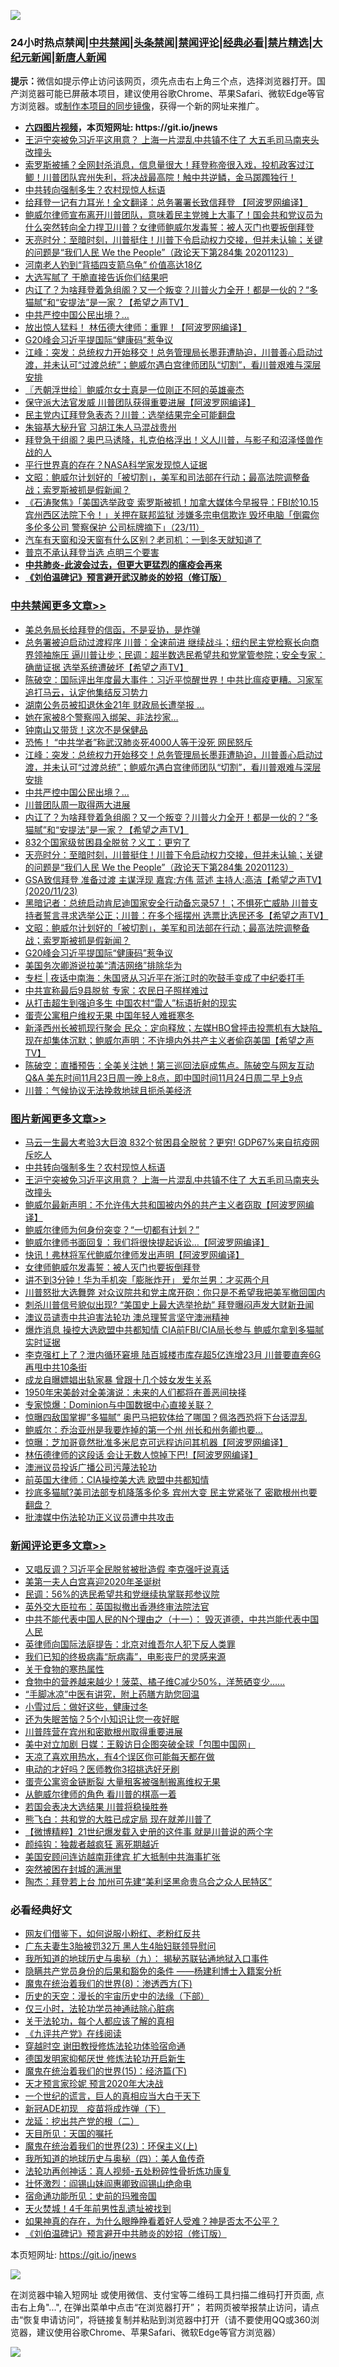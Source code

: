 ![](https://raw.githubusercontent.com/fqnews/bnews/master/64photo/fqnews-qr.jpg)

<div id="tt">
<h3>24小时热点禁闻|<a href="#%E4%B8%AD%E5%85%B1%E7%A6%81%E9%97%BB%E6%9B%B4%E5%A4%9A%E6%96%87%E7%AB%A0">中共禁闻</a>|<a href="#%E5%9B%BE%E7%89%87%E6%96%B0%E9%97%BB%E6%9B%B4%E5%A4%9A%E6%96%87%E7%AB%A0">头条禁闻</a>|<a href="#%E6%96%B0%E9%97%BB%E8%AF%84%E8%AE%BA%E6%9B%B4%E5%A4%9A%E6%96%87%E7%AB%A0">禁闻评论|<a href="#%E5%BF%85%E7%9C%8B%E7%BB%8F%E5%85%B8%E5%A5%BD%E6%96%87">经典必看|<a href="/video.md#%E7%A6%81%E7%89%87%E7%B2%BE%E9%80%89">禁片精选</a>|<a href="https://github.com/fqnews/djy/blob/master/gb/nf1351518.md#1">大纪元新闻</a>|<a href="https://github.com/fqnews/ntdtv/blob/master/gb/prog204.md#1">新唐人新闻</a></h3>
<div><b>提示：</b>微信如提示停止访问该网页，须先点击右上角三个点，选择浏览器打开。国产浏览器可能已屏蔽本项目，建议使用谷歌Chrome、苹果Safari、微软Edge等官方浏览器。或<a href="https://github.com/fqnews/bnews/blob/master/%E5%88%B6%E4%BD%9Cgit%E7%A6%81%E9%97%BB%E9%95%9C%E5%83%8F.md">制作本项目的同步镜像</a>，获得一个新的网址来推广。</div>
<ul>
<li><b><a href="http://d1.bdrive.tk/64.mp4" target="_blank">六四图片视频</a>，本页短网址: https://git.io/jnews</b></li>
<li><a href="/topimagenews/20201124/1435891.md">王沪宁突被免习近平这用意？ 上海一片混乱中共镇不住了 大五毛司马南夹头改撞头</a></li>
<li><a href="/bannedvideo/20201124/1436006.md">索罗斯被捕？全网封杀消息，信息量很大！拜登称帝很入戏，投机政客过江鲫！川普团队宾州失利，将决战最高院！触中共逆鳞，金马踯躅独行！</a></li>
<li><a href="/topimagenews/20201124/1435894.md">中共转向强制多生？农村现惊人标语</a></li>
<li><a href="/cnnews/20201124/1436167.md">给拜登一记有力耳光！全文翻译：总务署署长致信拜登 【阿波罗网编译】</a></li>
<li><a href="/bannedvideo/20201124/1435931.md">鲍威尔律师宣布离开川普团队，意味着民主党摊上大事了！国会共和党议员为什么突然转向全力捍卫川普？女律师鲍威尔发毒誓：被人灭门也要扳倒拜登</a></li>
<li><a href="/cbnews/20201124/1436042.md">天亮时分：至暗时刻，川普挺住！川普下令启动权力交接，但并未认输；关键的问题是“我们人民 We the People”（政论天下第284集 20201123）</a></li>
<li><a href="/lifebaike/20201124/1435980.md">河南老人钓到“背插四支箭乌龟” 价值高达18亿</a></li>
<li><a href="/comments/20201124/1436031.md">大选写腻了 干脆直接告诉你们结果吧</a></li>
<li><a href="/cbnews/20201124/1436187.md">内讧了？为啥拜登着急组阁？又一个叛变？川普火力全开！都是一伙的？“多猫腻”和“安提法”是一家？【希望之声TV】</a></li>
<li><a href="/cbnews/20201124/1436193.md">中共严控中国公民出境？…</a></li>
<li><a href="/cnnews/20201124/1436207.md">放出惊人猛料！ 林伍德大律师：重罪！【阿波罗网编译】</a></li>
<li><a href="/cbnews/20201124/1435978.md">G20峰会习近平提国际“健康码”惹争议</a></li>
<li><a href="/cbnews/20201124/1436203.md">江峰：突发：总统权力开始移交！总务管理局长墨菲遭胁迫，川普善心启动过渡，并未认可“过渡总统”；鲍威尔遇白宫律师团队“切割”，看川普艰难与深层安排</a></li>
<li><a href="/ssgc/20201124/1435986.md">〖兲朝浮世绘〗鲍威尔女士真是一位刚正不阿的英雄豪杰</a></li>
<li><a href="/cnnews/20201124/1436122.md">保守派大法官发威 川普团队获得重要进展【阿波罗网编译】</a></li>
<li><a href="/comments/20201123/1435834.md">民主党内讧拜登急表态？川普：选举结果完全可能翻盘</a></li>
<li><a href="/cnnews/20201124/1435981.md">朱镕基大秘升官 习胡江朱人马混战贵州</a></li>
<li><a href="/bannedvideo/20201124/1436100.md">拜登急于组阁？奥巴马诱降，扎克伯格浮出！义人川普，与影子和沼泽怪兽作战的人</a></li>
<li><a href="/comments/20201124/1435983.md">平行世界真的存在？NASA科学家发现惊人证据</a></li>
<li><a href="/cbnews/20201124/1436002.md">文昭：鲍威尔计划好的「被切割」，美军和司法部在行动；最高法院调整备战；索罗斯被抓是假新闻？</a></li>
<li><a href="/bannedvideo/20201124/1435940.md">《石涛聚焦》「美国选举政变 索罗斯被抓！加拿大媒体今早报导：FBI於10.15 宾州西区法院下令！」关押在联邦监狱 涉嫌多宗电信欺诈 毁坏电脑「倒霉你多伦多公司 警察保护 公司标牌摘下」（23/11）</a></li>
<li><a href="/lifebaike/20201124/1436120.md">汽车有天窗和没天窗有什么区别？老司机：一到冬天就知道了</a></li>
<li><a href="/ssgc/20201123/1435728.md">普京不承认拜登当选 点明三个要害</a></li>
<li><b><a href="/comments/20200211/1275071.md" target="_blank">中共肺炎-此波会过去，但更大更猛烈的瘟疫会再来</a></b></li>
<li><b><a href="/comments/20200207/1272816.md" target="_blank">《刘伯温碑记》预言避开武汉肺炎的妙招（修订版）</a></b></li>
</ul>
</div>

<div class="catlist">
<h3><a href="/cbnews/" target="_blank">中共禁闻</a><span><a href="/cbnews/" target="_blank" rel="nofollow">更多文章>></a></span></h3>
<ul>
<li><a href="/cbnews/20201124/1436333.md" target="_blank">美总务局长给拜登的信函，不是妥协，是炸弹</a></li>
<li><a href="/cbnews/20201124/1436334.md" target="_blank">总务署被迫启动过渡程序 川普：全速前进 继续战斗；纽约民主党检察长向商界领袖施压 逼川普让步；民调：超半数选民希望共和党掌管参院；安全专家：确凿证据 选举系统遭破坏【希望之声TV】</a></li>
<li><a href="/cbnews/20201124/1436332.md" target="_blank">陈破空：国际评出年度最大事件：习近平惊醒世界！中共比瘟疫更糟。习家军追打马云，认定他集结反习势力</a></li>
<li><a href="/cbnews/20201124/1436298.md" target="_blank">湖南公务员被扣退休金21年 财政局长遭举报 …</a></li>
<li><a href="/cbnews/20201124/1436288.md" target="_blank">她在家被8个警察闯入绑架、非法抄家…</a></li>
<li><a href="/cbnews/20201124/1436256.md" target="_blank">钟南山又带货！这次不是保健品</a></li>
<li><a href="/cbnews/20201124/1436210.md" target="_blank">恐怖！ “中共学者”称武汉肺炎死4000人等于没死 网民怒斥</a></li>
<li><a href="/cbnews/20201124/1436203.md" target="_blank">江峰：突发：总统权力开始移交！总务管理局长墨菲遭胁迫，川普善心启动过渡，并未认可“过渡总统”；鲍威尔遇白宫律师团队“切割”，看川普艰难与深层安排</a></li>
<li><a href="/cbnews/20201124/1436193.md" target="_blank">中共严控中国公民出境？…</a></li>
<li><a href="/cbnews/20201124/1436190.md" target="_blank">川普团队周一取得两大进展</a></li>
<li><a href="/cbnews/20201124/1436187.md" target="_blank">内讧了？为啥拜登着急组阁？又一个叛变？川普火力全开！都是一伙的？“多猫腻”和“安提法”是一家？【希望之声TV】</a></li>
<li><a href="/cbnews/20201124/1436181.md" target="_blank">832个国家级贫困县全脱贫？义工：更穷了</a></li>
<li><a href="/cbnews/20201124/1436042.md" target="_blank">天亮时分：至暗时刻，川普挺住！川普下令启动权力交接，但并未认输；关键的问题是“我们人民 We the People”（政论天下第284集 20201123）</a></li>
<li><a href="/cbnews/20201124/1436035.md" target="_blank">GSA致信拜登 准备过渡  主谋浮现 嘉宾:方伟 蓝述 主持人:高洁【希望之声TV】(2020/11/23)</a></li>
<li><a href="/cbnews/20201124/1436010.md" target="_blank">黑暗记者：总统启动肯尼迪国家安全行动备忘录57！；不惧死亡威胁 川普支持者誓言寻求选举公正；川普：在多个摇摆州 选票比选民还多【希望之声TV】</a></li>
<li><a href="/cbnews/20201124/1436002.md" target="_blank">文昭：鲍威尔计划好的「被切割」，美军和司法部在行动；最高法院调整备战；索罗斯被抓是假新闻？</a></li>
<li><a href="/cbnews/20201124/1435978.md" target="_blank">G20峰会习近平提国际“健康码”惹争议</a></li>
<li><a href="/cbnews/20201124/1435960.md" target="_blank">美国务次卿游说拉美“清洁网络”排除华为</a></li>
<li><a href="/cbnews/20201124/1435949.md" target="_blank">专栏 | 夜话中南海：朱国贤从习近平在浙江时的吹鼓手变成了中纪委打手</a></li>
<li><a href="/cbnews/20201124/1435946.md" target="_blank">中共宣称最后9县脱贫 专家：农民日子照样难过</a></li>
<li><a href="/cbnews/20201124/1435945.md" target="_blank">从打击超生到强迫多生 中国农村“雷人”标语折射的现实</a></li>
<li><a href="/cbnews/20201124/1435944.md" target="_blank">蛋壳公寓租户维权无果 中国年轻人难捱寒冬</a></li>
<li><a href="/cbnews/20201124/1435943.md" target="_blank">新泽西州长被抓现行聚会 民众：定向释放；左媒HBO曾抨击投票机有大缺陷_现在却集体沉默；鲍威尔声明：不许境内外共产主义者偷窃美国【希望之声TV】</a></li>
<li><a href="/cbnews/20201124/1435928.md" target="_blank">陈破空：直播预告：全美关注她！第三巡回法庭成焦点。陈破空与网友互动Q&amp;A 美东时间11月23日周一晚上8点，即中国时间11月24日周二早上9点</a></li>
<li><a href="/cbnews/20201124/1435927.md" target="_blank">川普：气候协议无法挽救地球且扼杀美经济</a></li>

</ul>
</div>
<div class="catlist">
<h3><a href="/topimagenews/" target="_blank">图片新闻</a><span><a href="/topimagenews/" target="_blank" rel="nofollow">更多文章>></a></span></h3>
<ul>
<li><a href="/topimagenews/20201124/1436313.md" target="_blank">马云一生最大考验3大巨浪 832个贫困县全脱贫？更穷! GDP67%来自抗疫网斥吃人</a></li>
<li><a href="/topimagenews/20201124/1435894.md" target="_blank">中共转向强制多生？农村现惊人标语</a></li>
<li><a href="/topimagenews/20201124/1435891.md" target="_blank">王沪宁突被免习近平这用意？ 上海一片混乱中共镇不住了 大五毛司马南夹头改撞头</a></li>
<li><a href="/topimagenews/20201123/1435628.md" target="_blank">鲍威尔最新声明：不允许伟大共和国被内外的共产主义者窃取【阿波罗网编译】</a></li>
<li><a href="/topimagenews/20201123/1435570.md" target="_blank">鲍威尔律师为何身份突变？“一切都有计划？”</a></li>
<li><a href="/topimagenews/20201123/1435545.md" target="_blank">鲍威尔律师书面回复：我们将很快提起诉讼…【阿波罗网编译】</a></li>
<li><a href="/topimagenews/20201123/1435530.md" target="_blank">快讯！弗林将军代鲍威尔律师发出声明【阿波罗网编译】</a></li>
<li><a href="/comments/20201123/1435422.md" target="_blank">女律师鲍威尔发毒誓：被人灭门也要扳倒拜登</a></li>
<li><a href="/topimagenews/20201123/1435381.md" target="_blank">讲不到3分钟！华为手机突「膨胀炸开」 爱尔兰男：才买两个月</a></li>
<li><a href="/topimagenews/20201123/1435372.md" target="_blank">川普怒批大选舞弊 对众议院共和党主席开砲：你只是不希望我把美军撤回国内</a></li>
<li><a href="/topimagenews/20201123/1435362.md" target="_blank">刺杀川普信号貌似出现? &#8220;美国史上最大选举抢劫&#8221; 拜登曝闷声发大财新丑闻</a></li>
<li><a href="/comments/20201122/1435307.md" target="_blank">澳议员谴责中共迫害法轮功 澳总理誓言坚守澳洲精神</a></li>
<li><a href="/topimagenews/20201122/1435305.md" target="_blank">爆炸消息 操控大选欧盟中共都知情 CIA前FBI/CIA局长参与 鲍威尔拿到多猫腻实时证据</a></li>
<li><a href="/topimagenews/20201122/1435236.md" target="_blank">李克强杠上了？泄内循环窘境 陆百城楼市库存超5亿连增23月 川普要直奔6G再甩中共10条街</a></li>
<li><a href="/topimagenews/20201122/1435200.md" target="_blank">成龙自曝嫖娼出轨家暴 曾跟十几个妓女发生关系</a></li>
<li><a href="/topimagenews/20201122/1435110.md" target="_blank">1950年宋美龄对全美演说：未来的人们都将在善恶间抉择</a></li>
<li><a href="/topimagenews/20201122/1435087.md" target="_blank">专家惊爆：Dominion与中国数据中心直接关联？</a></li>
<li><a href="/topimagenews/20201122/1435086.md" target="_blank">惊曝四敌国掌握&#8221;多猫腻&#8221; 奥巴马把软体给了哪国？佩洛西恐将下台话混乱</a></li>
<li><a href="/topimagenews/20201122/1435081.md" target="_blank">鲍威尔：乔治亚州是我要炸掉的第一个州 州长和州务卿也要&#8230;</a></li>
<li><a href="/topimagenews/20201122/1435080.md" target="_blank">惊曝：芝加哥竟然批准多米尼克可远程访问其机器【阿波罗网编译】</a></li>
<li><a href="/topimagenews/20201122/1435068.md" target="_blank">林伍德律师的这段话 会让无数人惊掉下巴!【阿波罗网编译】</a></li>
<li><a href="/topimagenews/20201122/1435002.md" target="_blank">澳洲议员投诉广播公司污蔑法轮功</a></li>
<li><a href="/comments/20201122/1434994.md" target="_blank">前英国大律师：CIA操控美大选 欧盟中共都知情</a></li>
<li><a href="/topimagenews/20201122/1434900.md" target="_blank">抄底多猫腻?美司法部专机降落多伦多 宾州大变 民主党紧张了 密歇根州也要翻盘？</a></li>
<li><a href="/comments/20201121/1434789.md" target="_blank">批澳媒中伤法轮功正义议员遭中共攻击</a></li>

</ul>
</div>
<div class="catlist">
<h3><a href="/comments/" target="_blank">新闻评论</a><span><a href="/comments/" target="_blank" rel="nofollow">更多文章>></a></span></h3>
<ul>
<li><a href="/comments/20201124/1436358.md" target="_blank">又唱反调？习近平全民脱贫被批造假 李克强吁说真话</a></li>
<li><a href="/comments/20201124/1436337.md" target="_blank">美第一夫人白宫喜迎2020年圣诞树</a></li>
<li><a href="/comments/20201124/1436336.md" target="_blank">民调：56%的选民希望共和党继续执掌联邦参议院</a></li>
<li><a href="/comments/20201124/1436329.md" target="_blank">英外交大臣拉布：英国拟撤出香港终审法院法官</a></li>
<li><a href="/comments/20201124/1436247.md" target="_blank">中共不能代表中国人民的N个理由之（十一）： 毁灭道德，中共岂能代表中国人民</a></li>
<li><a href="/comments/20201124/1436264.md" target="_blank">英律师向国际法庭提告：北京对维吾尔人犯下反人类罪</a></li>
<li><a href="/comments/20201124/1436263.md" target="_blank">我们已知的终极病毒“朊病毒”，电影丧尸的灵感来源</a></li>
<li><a href="/comments/20201124/1436261.md" target="_blank">关于食物的寒热属性</a></li>
<li><a href="/comments/20201124/1436260.md" target="_blank">食物中的营养越来越少！菠菜、橘子维C减少50%，洋葱硒变少&#8230;&#8230;</a></li>
<li><a href="/comments/20201124/1436259.md" target="_blank">“手脚冰凉”中医有讲究，附上药膳方助您回温</a></li>
<li><a href="/comments/20201124/1436257.md" target="_blank">小雪过后：做好这些，健康过冬</a></li>
<li><a href="/comments/20201124/1436255.md" target="_blank">还为失眠苦恼？5个小知识让您一夜好眠</a></li>
<li><a href="/comments/20201124/1436209.md" target="_blank">川普阵营在宾州和密歇根州取得重要进展</a></li>
<li><a href="/comments/20201124/1436208.md" target="_blank">美中对立加剧 日媒：王毅访日企图突破全球「包围中国网」</a></li>
<li><a href="/comments/20201124/1436201.md" target="_blank">天凉了喜欢用热水，有4个误区你可能每天都在做</a></li>
<li><a href="/comments/20201124/1436200.md" target="_blank">电动的才好吗？医师教你3招挑选好牙刷</a></li>
<li><a href="/comments/20201124/1436189.md" target="_blank">蛋壳公寓资金链断裂 大量租客被强制搬离维权无果</a></li>
<li><a href="/comments/20201124/1436163.md" target="_blank">从鲍威尔律师的角色 看川普的棋高一着</a></li>
<li><a href="/comments/20201124/1436162.md" target="_blank">若国会表决大选结果 川普将稳操胜券</a></li>
<li><a href="/comments/20201124/1436161.md" target="_blank">熊飞白：共和党的大胜已成定局 现在就差川普了</a></li>
<li><a href="/comments/20201124/1436134.md" target="_blank">【微博精粹】21世纪爆发载入史册的这件事 就是川普说的两个字</a></li>
<li><a href="/comments/20201124/1436115.md" target="_blank">颜纯钩：独裁者越疯狂 离死期越近</a></li>
<li><a href="/comments/20201124/1436093.md" target="_blank">美国安顾问连访越南菲律宾 扩大抵制中共海事扩张</a></li>
<li><a href="/comments/20201124/1436084.md" target="_blank">突然被困在封城的满洲里</a></li>
<li><a href="/comments/20201124/1436083.md" target="_blank">陶杰：拜登若上台 加州可先建“美利坚黑命贵乌合之众人民特区”</a></li>

</ul>
</div>

<div class="catlist">
<h3>必看经典好文</h3>
<ul>
<li><a href="/comments/20200712/1359630.md" target="_blank">网友们借鉴下，如何说服小粉红、老粉红反共</a></li>
<li><a href="/cbnews/20200611/1343037.md" target="_blank">广东夫妻生3胎被罚32万 黑人生4胎妇联领导慰问</a></li>
<li><a href="/topimagenews/20180325/919134.md" target="_blank">我所知道的地球历史与奥秘（九）： 揭秘苏联钻通地狱入口事件</a></li>
<li><a href="/comments/20201010/1411228.md" target="_blank">隐瞒共产党员身份的后果和豁免的条件 ——杨建利博士入籍案分析</a></li>
<li><a href="/topimagenews/20180527/948714.md" target="_blank">魔鬼在统治着我们的世界(8)：渗透西方(下)</a></li>
<li><a href="/tculture/20121025/73066.md" target="_blank">历史的天空：漫长的宇宙历史中的法缘（下部）</a></li>
<li><a href="/health/20170626/780270.md" target="_blank">仅三小时，法轮功学员神通祛除心脏病</a></li>
<li><a href="/topimagenews/20161125/619230.md" target="_blank">关于法轮功，每个人都应该了解的真相</a></li>
<li><a href="/bookonline/20131116/201057.md" target="_blank">《九评共产党》在线阅读</a></li>
<li><a href="/comments/20200511/1322384.md" target="_blank">穿越时空 谢田教授修炼法轮功体验宿命通</a></li>
<li><a href="/comments/20200722/1364497.md" target="_blank">德国发明家抑郁厌世 修炼法轮功开启新生</a></li>
<li><a href="/topimagenews/20180610/955499.md" target="_blank">魔鬼在统治着我们的世界(15)：经济篇(下)</a></li>
<li><a href="/topimagenews/20200513/1327828.md" target="_blank">天才预言家珍妮 预言2020年大决战</a></li>
<li><a href="/comments/20200621/1348067.md" target="_blank">一个世纪的谎言，巨人的真相应当大白于天下</a></li>
<li><a href="/headline/20200908/1392940.md" target="_blank">新冠ADE初现　疫苗将成炸弹（下）</a></li>
<li><a href="/comments/20200928/1404653.md" target="_blank">龙延：挖出共产党的根（二）</a></li>
<li><a href="/tculture/20180919/1000196.md" target="_blank">天目所见：天国的嘱托</a></li>
<li><a href="/ssgc/20180904/993719.md" target="_blank">魔鬼在统治着我们的世界(23)：环保主义(上)</a></li>
<li><a href="/tculture/xiulian/20170729/799172.md" target="_blank">我所知道的地球历史与奥秘（四）：美人鱼传奇</a></li>
<li><a href="/comments/20190516/1128964.md" target="_blank">法轮功再创神话：真人视频-五处粉碎性骨折炼功康复</a></li>
<li><a href="/cbnews/20200727/1366904.md" target="_blank">壮怀激烈：阎锡山妹阎惠卿致阎锡山绝命电</a></li>
<li><a href="/cbnews/20180711/970353.md" target="_blank">宿命通功能所见：史前的玛雅帝国</a></li>
<li><a href="/ccpdope/20181219/1049286.md" target="_blank">天火焚城！4千年前男性乱遗址被找到</a></li>
<li><a href="/comments/20200623/1346844.md" target="_blank">如果神真的存在，为什么眼睁睁看着好人受难？神是否太不公平？</a></li>
<li><a href="/comments/20200207/1272816.md" target="_blank">《刘伯温碑记》预言避开中共肺炎的妙招（修订版）</a></li>

</ul>
</div>

本页短网址: https://git.io/jnews

![](https://raw.githubusercontent.com/fqnews/bnews/master/64photo/fqnews-qr.jpg)

在浏览器中输入短网址 或使用微信、支付宝等二维码工具扫描二维码打开页面, 点击右上角"...", 在弹出菜单中点击“在浏览器打开”； 若网页被举报禁止访问，请点击“恢复申请访问”，将链接复制并粘贴到浏览器中打开（请不要使用QQ或360浏览器，建议使用谷歌Chrome、苹果Safari、微软Edge等官方浏览器）

![](https://raw.githubusercontent.com/fqnews/bnews/master/64photo/wx.jpg)